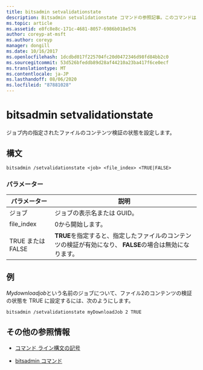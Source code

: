 ```yaml
---
title: bitsadmin setvalidationstate
description: Bitsadmin setvalidationstate コマンドの参照記事。このコマンドは、ジョブ内の指定されたファイルのコンテンツ検証の状態を設定します。
ms.topic: article
ms.assetid: e8fc8e8c-171c-4681-8057-6986b018e576
author: coreyp-at-msft
ms.author: coreyp
manager: dongill
ms.date: 10/16/2017
ms.openlocfilehash: 1dcdbd017f225704fc20d0472346d98fd84bb2c0
ms.sourcegitcommit: 53d526bfeddb89d28af44210a23ba417f6ce0ecf
ms.translationtype: MT
ms.contentlocale: ja-JP
ms.lasthandoff: 08/06/2020
ms.locfileid: "87881028"
---
```

# <a name="bitsadmin-setvalidationstate"></a>bitsadmin setvalidationstate

ジョブ内の指定されたファイルのコンテンツ検証の状態を設定します。

## <a name="syntax"></a>構文

```
bitsadmin /setvalidationstate <job> <file_index> <TRUE|FALSE>
```

### <a name="parameters"></a>パラメーター

| パラメーター | 説明 |
| --------- | ---------- |
| ジョブ | ジョブの表示名または GUID。 |
| file_index | 0から開始します。 |
| TRUE または FALSE | **TRUE**を指定すると、指定したファイルのコンテンツの検証が有効になり、 **FALSE**の場合は無効になります。 |

## <a name="examples"></a>例

*Mydownloadjob*という名前のジョブについて、ファイル2のコンテンツの検証の状態を TRUE に設定するには、次のようにします。

```
bitsadmin /setvalidationstate myDownloadJob 2 TRUE
```

## <a name="additional-references"></a>その他の参照情報

- [コマンド ライン構文の記号](command-line-syntax-key.md)

- [bitsadmin コマンド](bitsadmin.md)
